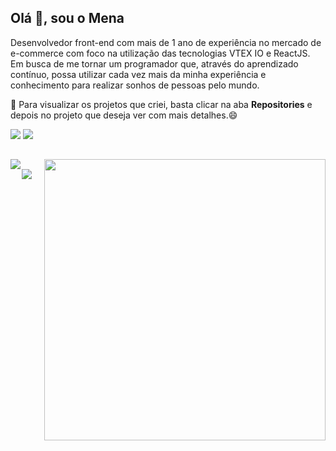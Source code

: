 ## Olá 👋, sou o Mena

Desenvolvedor front-end com mais de 1 ano de experiência no mercado de e-commerce com foco na utilização das tecnologias VTEX IO e ReactJS. Em busca de me tornar um programador que, através do aprendizado contínuo, possa utilizar cada vez mais da minha experiência e conhecimento para realizar sonhos de pessoas pelo mundo.

🏰 Para visualizar os projetos que criei, basta clicar na aba **Repositories** e depois no projeto que deseja ver com mais detalhes.😄

<div> 
  <a href = "mailto:rodrigo.mena8632@gmail.com"><img src="https://img.shields.io/badge/-Gmail-%23333?style=for-the-badge&logo=gmail&logoColor=white" target="_blank"></a>
  <a href="https://www.linkedin.com/in/rmmena/" target="_blank"><img src="https://img.shields.io/badge/-LinkedIn-%230077B5?style=for-the-badge&logo=linkedin&logoColor=white" target="_blank"></a> 
</div>

##

<div style="display: inline_block">
  <a href="https://github.com/anuraghazra/github-readme-stats" align="left">
    <img src="https://github-readme-stats.vercel.app/api/top-langs/?username=rmmena123&langs_count=8" />
  </a>
  
  <img align="right" width="450" src="https://github.com/rmmena123/rmmena123/assets/68246508/e8e0c11b-1865-48eb-a519-ee1dfc66d4e9" />
</div>

<div style="display: inline_block" align="center">
  <img src="https://github.com/rmmena123/rmmena123/blob/output/github-contribution-grid-snake.svg" />
</div>
